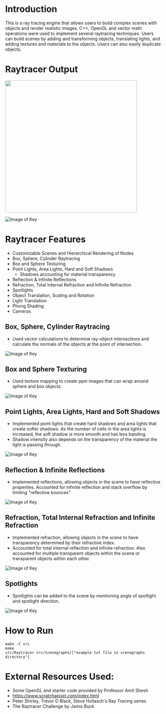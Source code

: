 # Introduction 

This is a ray tracing engine that allows users to build complex scenes with objects and render realistic images. C++, OpenGL and vector math operations were used to implement several raytracing techniques. 
Users can build scenes by adding and transforming objects, translating lights, and adding textures and materials to the objects. Users can also easily duplicate objects. 

# Raytracer Output

<img src="https://github.com/nMDaas/raytracer/blob/main/src/images/finalScene2.jpg" data-canonical-src="https://gyazo.com/eb5c5741b6a9a16c692170a41a49c858.png" width="425" height="425" />

![Image of Key](https://github.com/nMDaas/raytracer/blob/main/src/images/finalScene1.jpg)

# Raytracer Features 
* Customizable Scenes and Hierarchical Rendering of Nodes
* Box, Sphere, Cylinder Raytracing
* Box and Sphere Texturing
* Point Lights, Area Lights, Hard and Soft Shadows
  * Shadows accounting for material transparency
* Reflection & Infinite Reflections
* Refraction, Total Internal Refraction and Infinite Refraction
* Spotlights
* Object Translation, Scaling and Rotation 
* Light Translation
* Phong Shading
* Cameras

## Box, Sphere, Cylinder Raytracing 
* Used vector calculations to determine ray-object intersections and calculate the normals of the objects at the point of intersection.
  
![Image of Key](https://github.com/nMDaas/raytracer/blob/main/src/images/output2.png)

## Box and Sphere Texturing
* Used texture mapping to create ppm images that can wrap around sphere and box objects.

![Image of Key](https://github.com/nMDaas/raytracer/blob/main/src/images/output3.png)

## Point Lights, Area Lights, Hard and Soft Shadows
* Implemented point lights that create hard shadows and area lights that create softer shadows. As the number of cells in the area lights is increased, the soft shadow is more smooth and has less banding. 
* Shadow intensity also depends on the transparency of the material the light is passing through.

![Image of Key](https://github.com/nMDaas/raytracer/blob/main/src/images/output4.png)

## Reflection & Infinite Reflections
* Implemented reflections, allowing objects in the scene to have reflective properties. Accounted for infinite reflection and stack overflow by limiting "reflective bounces"

![Image of Key](https://github.com/nMDaas/raytracer/blob/main/src/images/output5.png)

## Refraction, Total Internal Refraction and Infinite Refraction
* Implemented refraction, allowing objects in the scene to have transparency determined by their refractive index.
* Accounted for total internal reflection and infinite refraction. Also accounted for multiple transparent objects within the scene or transparent objects within each other. 

![Image of Key](https://github.com/nMDaas/raytracer/blob/main/src/images/output6.png)

## Spotlights
* Spotlights can be added to the scene by mentioning angle of spotlight and spotlight direction.

![Image of Key](https://github.com/nMDaas/raytracer/blob/main/src/images/output7.png)

# How to Run 
```
make -C src
make
src/Raytracer src/scenegraphs/["example txt file in scenegraphs directory"]
```

# External Resources Used: 
* Some OpenGL and starter code provided by Professor Amit Shesh
* https://www.scratchapixel.com/index.html
* Peter Shirley, Trevor D Black, Steve Hollasch's Ray Tracing series 
* The Raytracer Challenge by Jamis Buck  

